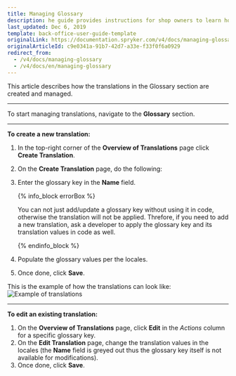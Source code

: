 ```yaml
---
title: Managing Glossary
description: he guide provides instructions for shop owners to learn how to create and handle information in different languages in the Back Office.
last_updated: Dec 6, 2019
template: back-office-user-guide-template
originalLink: https://documentation.spryker.com/v4/docs/managing-glossary
originalArticleId: c9e0341a-91b7-42d7-a33e-f33f0f6a0929
redirect_from:
  - /v4/docs/managing-glossary
  - /v4/docs/en/managing-glossary
---
```


This article describes how the translations in the Glossary section are created and managed.
***
To start managing translations, navigate to the **Glossary** section.
***
**To create a new translation:**

1. In the top-right corner of the **Overview of Translations** page click **Create Translation**.
2. On the **Create Translation** page, do the following:
3. Enter the glossary key in the **Name** field.

    {% info_block errorBox %}

    You can not just add/update a glossary key without using it in code, otherwise the translation will not be applied. Threfore, if you need to add a new translation, ask a developer to apply the glossary key and its translation values in code as well.

    {% endinfo_block %}

4. Populate the glossary values per the locales.
5. Once done, click **Save**.

This is the example of how the translations can look like:
![Example of translations](https://spryker.s3.eu-central-1.amazonaws.com/docs/User+Guides/Back+Office+User+Guides/Glossary/Managing+Glossary/managing-glossary.png)

***
**To edit an existing translation:**

1. On the **Overview of Translations** page, click **Edit** in the _Actions_ column for a specific glossary key.
2. On the **Edit Translation** page, change the translation values in the locales (the **Name** field is greyed out thus the glossary key itself is not available for modifications).
3. Once done, click **Save**.

